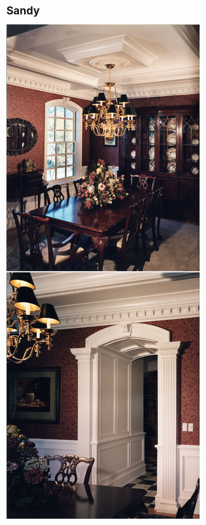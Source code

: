 # Sandy

<div class="main-carousel">
  <img class="carousel-cell" src="./../../_media/portfolio/new-construction/sandy/table.jpg"/>
  <img class="carousel-cell" src="./../../_media/portfolio/new-construction/sandy/doorway.jpg"/>
</div>
